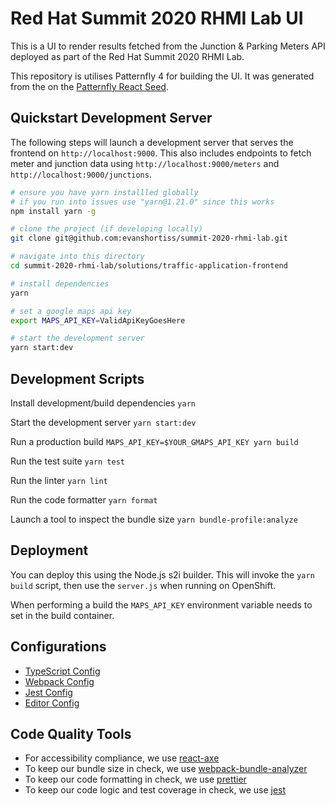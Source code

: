 # Red Hat Summit 2020 RHMI Lab UI

This is a UI to render results fetched from the Junction & Parking Meters API
deployed as part of the Red Hat Summit 2020 RHMI Lab.

This repository is utilises Patternfly 4 for building the UI. It was generated
from the  on the [Patternfly React Seed](https://github.com/patternfly/patternfly-react-seed).

## Quickstart Development Server

The following steps will launch a development server that serves the frontend
on `http://localhost:9000`. This also includes endpoints to fetch meter and
junction data using `http://localhost:9000/meters` and
`http://localhost:9000/junctions`.

```bash
# ensure you have yarn installled globally
# if you run into issues use "yarn@1.21.0" since this works 
npm install yarn -g

# clone the project (if developing locally)
git clone git@github.com:evanshortiss/summit-2020-rhmi-lab.git

# navigate into this directory
cd summit-2020-rhmi-lab/solutions/traffic-application-frontend

# install dependencies
yarn

# set a google maps api key
export MAPS_API_KEY=ValidApiKeyGoesHere

# start the development server
yarn start:dev
```

## Development Scripts

Install development/build dependencies
`yarn`

Start the development server
`yarn start:dev`

Run a production build
`MAPS_API_KEY=$YOUR_GMAPS_API_KEY yarn build`

Run the test suite
`yarn test`

Run the linter
`yarn lint`

Run the code formatter
`yarn format`

Launch a tool to inspect the bundle size
`yarn bundle-profile:analyze`

## Deployment

You can deploy this using the Node.js s2i builder. This will invoke the
`yarn build` script, then use the `server.js` when running on OpenShift.

When performing a build the `MAPS_API_KEY` environment variable needs to
set in the build container.

## Configurations
* [TypeScript Config](./tsconfig.json)
* [Webpack Config](./webpack.common.js)
* [Jest Config](./jest.config.js)
* [Editor Config](./.editorconfig)

## Code Quality Tools
* For accessibility compliance, we use [react-axe](https://github.com/dequelabs/react-axe)
* To keep our bundle size in check, we use [webpack-bundle-analyzer](https://github.com/webpack-contrib/webpack-bundle-analyzer)
* To keep our code formatting in check, we use [prettier](https://github.com/prettier/prettier)
* To keep our code logic and test coverage in check, we use [jest](https://github.com/facebook/jest)

